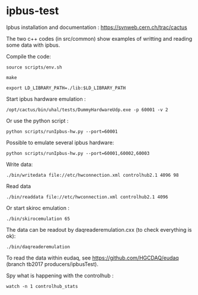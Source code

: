 # ipbus-test 
Ipbus installation and documentation : https://svnweb.cern.ch/trac/cactus

The two c++ codes (in src/common) show examples of writting and reading some data with ipbus.

Compile the code: 

`source scripts/env.sh`

`make`

`export LD_LIBRARY_PATH=./lib:$LD_LIBRARY_PATH`

Start ipbus hardware emulation : 

`/opt/cactus/bin/uhal/tests/DummyHardwareUdp.exe -p 60001 -v 2`

Or use the python script :

`python scripts/runIpbus-hw.py --port=60001`

Possible to emulate several ipbus hardware:

`python scripts/runIpbus-hw.py --port=60001,60002,60003`

Write data: 

`./bin/writedata file://etc/hwconnection.xml controlhub2.1 4096 98`

Read data

`./bin/readdata file://etc/hwconnection.xml controlhub2.1 4096`

Or start skiroc emulation : 

`./bin/skirocemulation 65` 

The data can be readout by daqreaderemulation.cxx (to check everything is ok):

`./bin/daqreaderemulation`

To read the data within eudaq, see https://github.com/HGCDAQ/eudaq (branch tb2017 producers/ipbusTest).

Spy what is happening with the controlhub :

`watch -n 1 controlhub_stats`
